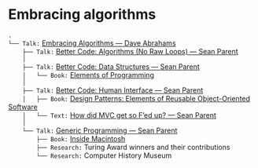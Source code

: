 # Embracing algorithms

`.`  
`└── Talk:` [Embracing Algorithms — Dave Abrahams](https://developer.apple.com/videos/play/wwdc2018/223/)  
`    ├── Talk:` [Better Code: Algorithms (No Raw Loops) — Sean Parent](https://www.youtube.com/watch?v=W2tWOdzgXHA)  
`    │`  
`    ├── Talk:` [Better Code: Data Structures — Sean Parent](https://www.youtube.com/watch?v=sWgDk-o-6ZE)  
`    │   └── Book:` [Elements of Programming](http://elementsofprogramming.com)  
`    │`  
`    ├── Talk:` [Better Code: Human Interface — Sean Parent](https://www.youtube.com/watch?v=0WlJEz2wb8Y)  
`    │   ├── Book:` [Design Patterns: Elements of Reusable Object-Oriented Software](https://en.wikipedia.org/wiki/Design_Patterns)  
`    │   └── Text:` [How did MVC get so F’ed up? — Sean Parent](https://stlab.cc/tips/about-mvc)  
`    │`  
`    └── Talk:` [Generic Programming — Sean Parent](https://www.youtube.com/watch?v=iwJpxWHuZQY&t=2159s)  
`        ├── Book:` [Inside Macintosh](https://en.wikipedia.org/wiki/Inside_Macintosh)  
`        ├── Research:` Turing Award winners and their contributions  
`        └── Research:` Computer History Museum  
